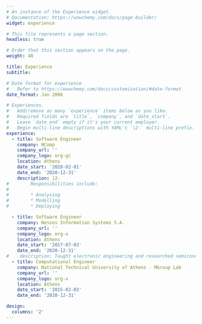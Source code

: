 ```yaml
---
# An instance of the Experience widget.
# Documentation: https://wowchemy.com/docs/page-builder/
widget: experience

# This file represents a page section.
headless: true

# Order that this section appears on the page.
weight: 40

title: Experience
subtitle:

# Date format for experience
#   Refer to https://wowchemy.com/docs/customization/#date-format
date_format: Jan 2006

# Experiences.
#   Add/remove as many `experience` items below as you like.
#   Required fields are `title`, `company`, and `date_start`.
#   Leave `date_end` empty if it's your current employer.
#   Begin multi-line descriptions with YAML's `|2-` multi-line prefix.
experience:
  - title: Software Engineer
    company: NComp
    company_url: ''
    company_logo: org-gc
    location: Athens
    date_start: '2020-02-01'
    date_end: '2020-12-31'
    description: |2-
#        Responsibilities include:
#        
#        * Analysing
#        * Modelling
#        * Deploying

  - title: Software Engineer
    company: Nessos Information Systems S.A.
    company_url: ''
    company_logo: org-x
    location: Athens
    date_start: '2017-07-03'
    date_end: '2020-12-31'
#    description: Taught electronic engineering and researched semiconductor physics.
  - title: Computational Engineer
    company: National Technical University of Athens - MGroup Lab
    company_url: ''
    company_logo: org-x
    location: Athens
    date_start: '2015-02-03'
    date_end: '2020-12-31'

design:
  columns: '2'
---
```

